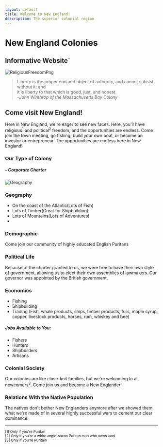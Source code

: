 ```yaml
---
layout: default
title: Welcome to New England!
description: The superior colonial region
---
```


# New England Colonies
## Informative Website`

![ReligiousFreedomPng](https://i.ytimg.com/vi/IePvJ2Vlw2g/maxresdefault.jpg)
> Liberty is the proper end and object of authority, and cannot subsist without it; and  
> it is liberty to that which is good, just, and honest.  
>                                          -*John Winthrop of the Massachusetts Bay Colony*

## Come visit New England!
Here in New England, we're eager to see new faces. Here, you'll have religious<sup>1</sup> and political<sup>2</sup>
freedom, and the opportunities are endless. Come join the town meeting, go fishing, build your own boat, or become
an investor or entrepreneur. The opportunities are endless here in New England!



### Our Type of Colony
##### - Corporate Charter

![Geography](https://indianapublicmedia.org/amomentofscience/files/2018/10/winding-by-nicholas-a-tonelli-via-flickr-940x627.jpg)
### Geography
* On the coast of the Atlantic(Lots of Fish)
* Lots of Timber(Great for Shipbuilding)
* Lots of Mountains(Lots of Adventures)
* 



### Demographic
Come join our community of highly educated English Puritans

### Political Life
Because of the charter granted to us, we were free to have their own style of government, 
allowing us to elect their own assemblies of lawmakers. 
Our governor was appointed by the British government.

### Economics
* Fishing
* Shipbuilding
* Trading (Fish, whale products, ships, timber products, 
furs, maple syrup, copper, livestock products, horses, rum, whiskey and bee)

##### Jobs Available to You:
* Fishers
* Hunters
* Shipbuilders
* Artisans

### Colonial Society
Our colonies are like close-knit families, but we're welcoming to all newcomers<sup>3</sup>.
Come join us and become a New Englander!


### Relations With the Native Population
The natives don't bother New Englanders anymore after we showed them what we're made of in several highly
successful wars to cement our clear dominance.

<!-- Test Comment -->
***
<sup>[1] Only if you're Puritan</sup>  
<sup>[2] Only if you're a white anglo-saxon Puritan man who owns land</sup>  
<sup>[3] Only if you're Puritain</sup>  